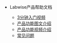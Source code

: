 - Labwise产品帮助文档 

    - [3分钟入门视频](/)
    - [产品功能图文介绍](/feature_text.md)
    - [产品功能视频介绍](/feature_vidio.md)
    - [常见问题](/faq.md)
